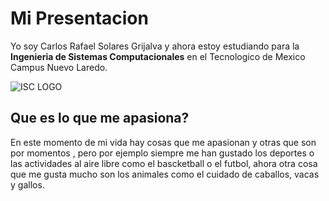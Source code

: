 # Mi Presentacion  

Yo soy Carlos Rafael Solares Grijalva y ahora estoy estudiando para la **Ingenieria de Sistemas Computacionales** en el Tecnologico de Mexico Campus Nuevo Laredo.  

![ISC LOGO](https://encrypted-tbn0.gstatic.com/images?q=tbn:ANd9GcT2SKRXe7hQVQq3l7aMnf1fORkPdHvl3DAX3g&s)  

## Que es lo que me apasiona?  

En este momento de mi vida hay cosas que me apasionan y otras que son por momentos , pero por ejemplo siempre me han gustado los deportes o las actividades al aire libre como el bascketball o el futbol, ahora otra cosa que me gusta mucho son los animales como el cuidado de caballos, vacas y gallos.  




